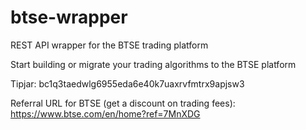 # btse-wrapper
REST API wrapper for the BTSE trading platform

Start building or migrate your trading algorithms to the BTSE platform

Tipjar: bc1q3taedwlg6955eda6e40k7uaxrvfmtrx9apjsw3

Referral URL for BTSE (get a discount on trading fees): https://www.btse.com/en/home?ref=7MnXDG

